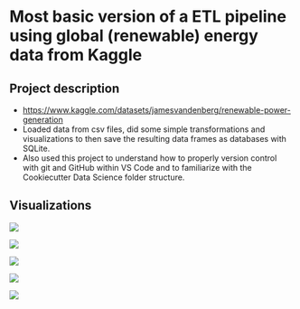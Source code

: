 # Most basic version of a ETL pipeline using global (renewable) energy data from Kaggle

## Project description
- https://www.kaggle.com/datasets/jamesvandenberg/renewable-power-generation
- Loaded data from csv files, did some simple transformations and visualizations to then save the resulting data frames as databases with SQLite. 
- Also used this project to understand how to properly version control with git and GitHub within VS Code and to familiarize with the Cookiecutter Data Science folder structure.
## Visualizations

![](https://user-images.githubusercontent.com/72970703/285247636-458bcf7a-fd17-4895-a464-9bd14d90c10b.png)

![](https://user-images.githubusercontent.com/72970703/285247638-b5a68af1-658b-439e-8491-e65c3aa32645.png)

![](https://user-images.githubusercontent.com/72970703/285247639-f4b84362-85fc-4a14-89e3-b6632c6b7412.png)

![](https://user-images.githubusercontent.com/72970703/285247643-a73fc9cd-c2b9-41a7-9207-ce5999e5906e.png)

![](https://user-images.githubusercontent.com/72970703/285247645-87c8dcb4-24ea-4b8c-bcca-a460cab7023d.png)
















